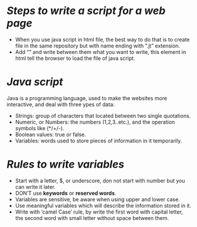 # ***Steps to write a script for a web page***
-	When you use java script in html file, the best way to do that is to create file in the same repository but with name ending with “.jt” extension.
-	Add “<script></script>” and write between them what you want to write, this element in html tell the browser to load the file of java script.
# ***Java script***
Java is a programming language, used to make the websites more interactive, and deal with three ypes of data:
-	Strings: group of characters that located between two single quotations.
-	Numeric, or Numbers: the numbers (1,2,3..etc.), and the operation symbols like (*/+/-).
-	Boolean values: true or false.
-	Variables: words used to store pieces of information in it temporarily.
 
# ***Rules to write variables***
-	Start with a letter, $, or underscore, don not start with number but you can write it later.
-	DON’T use **keywords**  or **reserved words**.
-	Variables are sensitive, be aware when using upper and lower case.
-	Use meaningful variables which will describe the information stored in it.
-	Write with ‘camel Case’ rule, by write the first word with capital letter, the second word with small letter without space between them.
